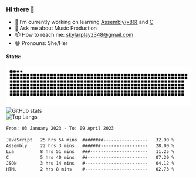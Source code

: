 ### Hi there 👋

- 🔭 I’m currently working on learning [Assembly(x86)](https://github.com/SkylarPlayz348/Assembly-Coding) and [C](https://github.com/SkylarPlayz348/C-Coding)
- 💬 Ask me about Music Production
- 📫 How to reach me: skylarplayz348@gmail.com
- 😄 Pronouns: She/Her

#### Stats:
![Snake](https://raw.githubusercontent.com/Skylarplayz348/Skylarplayz348/snake/github-contribution-grid-snake-dark.svg)
<br>
![GitHub stats](https://github-readme-stats.vercel.app/api?username=skylarplayz348&count_private=true&show_icons=true&theme=omni)
<br>
![Top Langs](https://github-readme-stats.vercel.app/api/top-langs/?username=skylarplayz348&layout=compact&theme=omni)
<!--START_SECTION:waka-->

```text
From: 03 January 2023 - To: 09 April 2023

JavaScript   25 hrs 54 mins  ########-----------------   32.90 %
Assembly     22 hrs 3 mins   #######------------------   28.00 %
Lua          8 hrs 51 mins   ###----------------------   11.25 %
C            5 hrs 40 mins   ##-----------------------   07.20 %
JSON         3 hrs 14 mins   #------------------------   04.12 %
HTML         2 hrs 8 mins    #------------------------   02.73 %
```

<!--END_SECTION:waka-->
